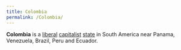 ```yaml
---
title: Colombia
permalink: /Colombia/
---
```


**Colombia** is a [liberal](Liberalism "wikilink")
[capitalist](Capitalism "wikilink") [state](List_of_States "wikilink")
in South America near Panama, Venezuela, Brazil, Peru and Ecuador.